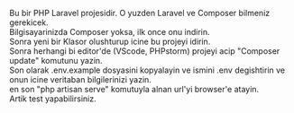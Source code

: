 Bu bir PHP Laravel projesidir. O yuzden Laravel ve Composer bilmeniz gerekicek.<br>
Bilgisayarinizda Composer yoksa, ilk once onu indirin.<br>
Sonra yeni bir Klasor olushturup icine bu projeyi idirin. <br>
Sonra herhangi bi editor'de (VScode, PHPstorm) projeyi acip "Composer update" komutunu yazin.<br>
Son olarak .env.example dosyasini kopyalayin ve ismini .env degishtirin ve onun icine veritaban bilgilerinizi yazin.<br>
en son "php artisan serve" komutuyla alnan url'yi browser'e atayin. <br>
Artik test yapabilirsiniz.